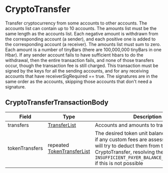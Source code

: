 # CryptoTransfer

Transfer cryptocurrency from some accounts to other accounts. The accounts list can contain up to 10 accounts. The amounts list must be the same length as the accounts list. Each negative amount is withdrawn from the corresponding account (a sender), and each positive one is added to the corresponding account (a receiver). The amounts list must sum to zero. Each amount is a number of tinyBars (there are 100,000,000 tinyBars in one Hbar). If any sender account fails to have sufficient hbars to do the withdrawal, then the entire transaction fails, and none of those transfers occur, though the transaction fee is still charged. This transaction must be signed by the keys for all the sending accounts, and for any receiving accounts that have receiverSigRequired == true. The signatures are in the same order as the accounts, skipping those accounts that don't need a signature.

## CryptoTransferTransactionBody

| Field          | Type                                                              | Description                                                                                                                                                                                                                                             |
| -------------- | ----------------------------------------------------------------- | ------------------------------------------------------------------------------------------------------------------------------------------------------------------------------------------------------------------------------------------------------- |
| transfers      | [TransferList](../basic-types/transferlist.md)                    | Accounts and amounts to transfer                                                                                                                                                                                                                        |
| tokenTransfers | repeated [TokenTransferList](../basic-types/tokentransferlist.md) | The desired token unit balance adjustments; if any custom fees are assessed, the ledger will try to deduct them from the payer of this CryptoTransfer, resolving the transaction to `INSUFFICIENT_PAYER_BALANCE_FOR_CUSTOM_FEE` if this is not possible |
